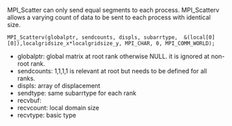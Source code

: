 MPI_Scatter can only send equal segments to each process.
MPI_Scatterv allows a varying count of data to be sent to each process with identical size.

    MPI_Scatterv(globalptr, sendcounts, displs, subarrtype,  &(local[0][0]),localgridsize_x*localgridsize_y, MPI_CHAR, 0, MPI_COMM_WORLD);
   * globalptr: global matrix at root rank otherwise NULL. it is ignored at non-root rank.
   * sendcounts: 1,1,1,1 is relevant at root but needs to be defined for all ranks.
   * displs: array of displacement
   * sendtype: same subarrtype for each rank
   * recvbuf: 
   * recvcount: local domain size
   * recvtype: basic type